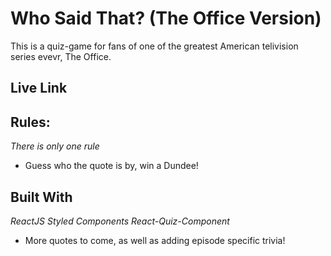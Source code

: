 # Who Said That? (The Office Version)

This is a quiz-game for fans of one of the greatest American telivision series evevr, The Office. 

## Live Link 


## Rules:
*There is only one rule* 

* Guess who the quote is by, win a Dundee!

## Built With
*ReactJS*
*Styled Components*
*React-Quiz-Component*


* More quotes to come, as well as adding episode specific trivia!
